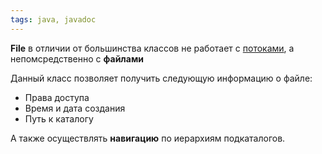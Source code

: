 ```yaml
---
tags: java, javadoc
---
```

**File** в отличии от большинства классов  не работает с [потоками](java_Stream (IO,%20NIO)), а непомсредственно с **файлами**

Данный класс позволяет получить следующую информацию о файле:
- Права доступа
- Время и дата создания
- Путь к каталогу

А также осуществлять **навигацию** по иерархиям подкаталогов.
